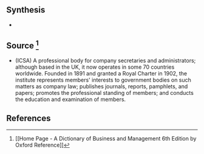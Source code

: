 ## Synthesis
- 
## Source [^1]
- (ICSA) A professional body for company secretaries and administrators; although based in the UK, it now operates in some 70 countries worldwide. Founded in 1891 and granted a Royal Charter in 1902, the institute represents members' interests to government bodies on such matters as company law; publishes journals, reports, pamphlets, and papers; promotes the professional standing of members; and conducts the education and examination of members.
## References

[^1]: [[Home Page - A Dictionary of Business and Management 6th Edition by Oxford Reference]]
